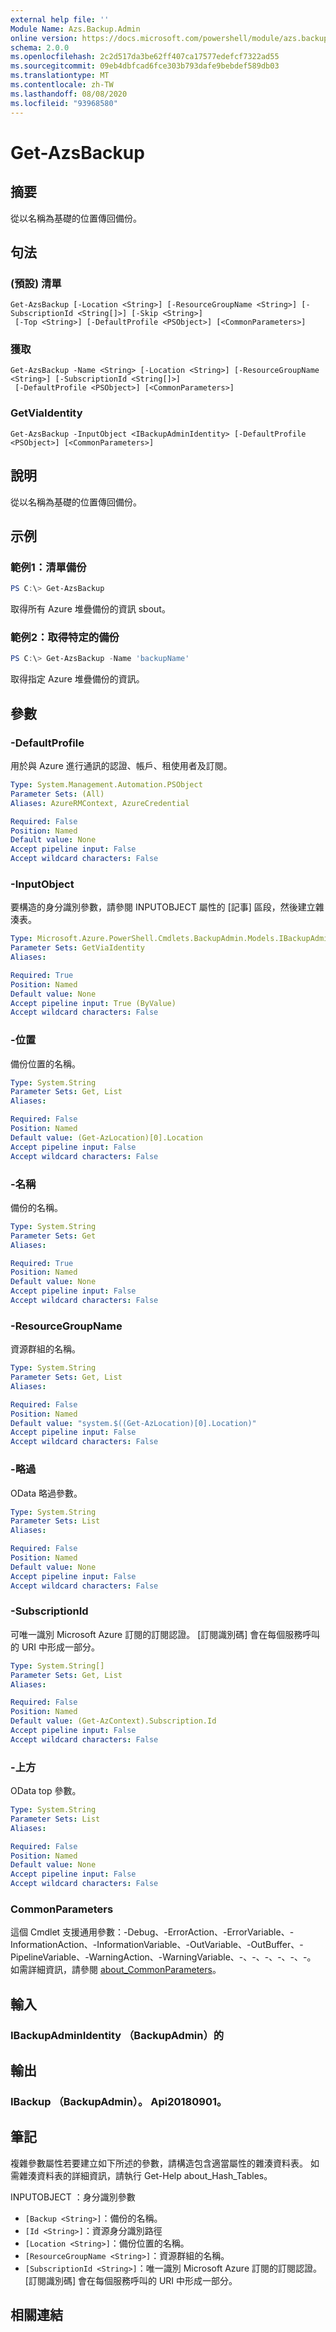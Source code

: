 ```yaml
---
external help file: ''
Module Name: Azs.Backup.Admin
online version: https://docs.microsoft.com/powershell/module/azs.backup.admin/get-azsbackup
schema: 2.0.0
ms.openlocfilehash: 2c2d517da3be62ff407ca17577edefcf7322ad55
ms.sourcegitcommit: 09eb4dbfcad6fce303b793dafe9bebdef589db03
ms.translationtype: MT
ms.contentlocale: zh-TW
ms.lasthandoff: 08/08/2020
ms.locfileid: "93968580"
---
```

# Get-AzsBackup

## 摘要
從以名稱為基礎的位置傳回備份。

## 句法

###  (預設) 清單
```
Get-AzsBackup [-Location <String>] [-ResourceGroupName <String>] [-SubscriptionId <String[]>] [-Skip <String>]
 [-Top <String>] [-DefaultProfile <PSObject>] [<CommonParameters>]
```

### 獲取
```
Get-AzsBackup -Name <String> [-Location <String>] [-ResourceGroupName <String>] [-SubscriptionId <String[]>]
 [-DefaultProfile <PSObject>] [<CommonParameters>]
```

### GetViaIdentity
```
Get-AzsBackup -InputObject <IBackupAdminIdentity> [-DefaultProfile <PSObject>] [<CommonParameters>]
```

## 說明
從以名稱為基礎的位置傳回備份。

## 示例

### 範例1：清單備份
```powershell
PS C:\> Get-AzsBackup

```

取得所有 Azure 堆疊備份的資訊 sbout。

### 範例2：取得特定的備份
```powershell
PS C:\> Get-AzsBackup -Name 'backupName'

```

取得指定 Azure 堆疊備份的資訊。

## 參數

### -DefaultProfile
用於與 Azure 進行通訊的認證、帳戶、租使用者及訂閱。

```yaml
Type: System.Management.Automation.PSObject
Parameter Sets: (All)
Aliases: AzureRMContext, AzureCredential

Required: False
Position: Named
Default value: None
Accept pipeline input: False
Accept wildcard characters: False

```

### -InputObject
要構造的身分識別參數，請參閱 INPUTOBJECT 屬性的 [記事] 區段，然後建立雜湊表。

```yaml
Type: Microsoft.Azure.PowerShell.Cmdlets.BackupAdmin.Models.IBackupAdminIdentity
Parameter Sets: GetViaIdentity
Aliases:

Required: True
Position: Named
Default value: None
Accept pipeline input: True (ByValue)
Accept wildcard characters: False

```

### -位置
備份位置的名稱。

```yaml
Type: System.String
Parameter Sets: Get, List
Aliases:

Required: False
Position: Named
Default value: (Get-AzLocation)[0].Location
Accept pipeline input: False
Accept wildcard characters: False

```

### -名稱
備份的名稱。

```yaml
Type: System.String
Parameter Sets: Get
Aliases:

Required: True
Position: Named
Default value: None
Accept pipeline input: False
Accept wildcard characters: False

```

### -ResourceGroupName
資源群組的名稱。

```yaml
Type: System.String
Parameter Sets: Get, List
Aliases:

Required: False
Position: Named
Default value: "system.$((Get-AzLocation)[0].Location)"
Accept pipeline input: False
Accept wildcard characters: False

```

### -略過
OData 略過參數。

```yaml
Type: System.String
Parameter Sets: List
Aliases:

Required: False
Position: Named
Default value: None
Accept pipeline input: False
Accept wildcard characters: False

```

### -SubscriptionId
可唯一識別 Microsoft Azure 訂閱的訂閱認證。
[訂閱識別碼] 會在每個服務呼叫的 URI 中形成一部分。

```yaml
Type: System.String[]
Parameter Sets: Get, List
Aliases:

Required: False
Position: Named
Default value: (Get-AzContext).Subscription.Id
Accept pipeline input: False
Accept wildcard characters: False

```

### -上方
OData top 參數。

```yaml
Type: System.String
Parameter Sets: List
Aliases:

Required: False
Position: Named
Default value: None
Accept pipeline input: False
Accept wildcard characters: False

```

### CommonParameters
這個 Cmdlet 支援通用參數：-Debug、-ErrorAction、-ErrorVariable、-InformationAction、-InformationVariable、-OutVariable、-OutBuffer、-PipelineVariable、-WarningAction、-WarningVariable、-、-、-、-、-、-。 如需詳細資訊，請參閱 [about_CommonParameters](http://go.microsoft.com/fwlink/?LinkID=113216)。

## 輸入

### IBackupAdminIdentity （BackupAdmin）的

## 輸出

### IBackup （BackupAdmin）。 Api20180901。



## 筆記

複雜參數屬性若要建立如下所述的參數，請構造包含適當屬性的雜湊資料表。 如需雜湊資料表的詳細資訊，請執行 Get-Help about_Hash_Tables。

INPUTOBJECT <IBackupAdminIdentity> ：身分識別參數
  - `[Backup <String>]`：備份的名稱。
  - `[Id <String>]`：資源身分識別路徑
  - `[Location <String>]`：備份位置的名稱。
  - `[ResourceGroupName <String>]`：資源群組的名稱。
  - `[SubscriptionId <String>]`：唯一識別 Microsoft Azure 訂閱的訂閱認證。 [訂閱識別碼] 會在每個服務呼叫的 URI 中形成一部分。

## 相關連結

